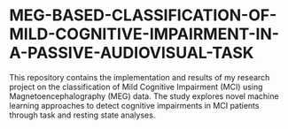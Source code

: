 # MEG-BASED-CLASSIFICATION-OF-MILD-COGNITIVE-IMPAIRMENT-IN-A-PASSIVE-AUDIOVISUAL-TASK
This repository contains the implementation and results of my research project on the classification of Mild Cognitive Impairment (MCI) using Magnetoencephalography (MEG) data. The study explores novel machine learning approaches to detect cognitive impairments in MCI patients through task and resting state analyses.
